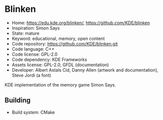 # Blinken

- Home: https://edu.kde.org/blinken/, https://github.com/KDE/blinken
- Inspiration: Simon Says
- State: mature
- Keyword: educational, memory, open content
- Code repository: https://github.com/KDE/blinken.git
- Code language: C++
- Code license: GPL-2.0
- Code dependency: KDE Frameworks
- Assets license: GPL-2.0, GFDL (documentation)
- Developer: Albert Astals Cid, Danny Allen (artwork and documentation), Steve Jordi (a font)

KDE implementation of the memory game Simon Says.

## Building

- Build system: CMake
